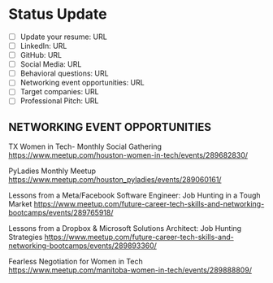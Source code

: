 # Status Update

- [ ] Update your resume: URL
- [ ] LinkedIn: URL
- [ ] GitHub: URL
- [ ] Social Media: URL
- [ ] Behavioral questions: URL
- [ ] Networking event opportunities: URL
- [ ] Target companies: URL
- [ ] Professional Pitch: URL

## NETWORKING EVENT OPPORTUNITIES

TX Women in Tech- Monthly Social Gathering 
https://www.meetup.com/houston-women-in-tech/events/289682830/

PyLadies Monthly Meetup
https://www.meetup.com/houston_pyladies/events/289060161/

Lessons from a Meta/Facebook Software Engineer: Job Hunting in a Tough Market
https://www.meetup.com/future-career-tech-skills-and-networking-bootcamps/events/289765918/



Lessons from a Dropbox & Microsoft Solutions Architect: Job Hunting Strategies
https://www.meetup.com/future-career-tech-skills-and-networking-bootcamps/events/289893360/

Fearless Negotiation for Women in Tech
https://www.meetup.com/manitoba-women-in-tech/events/289888809/
